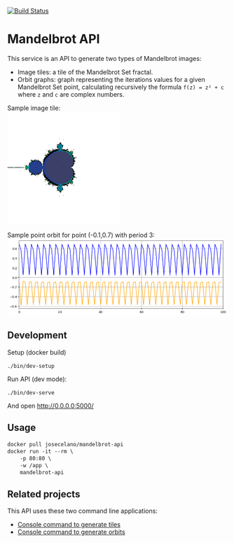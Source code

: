 [![Build Status](https://travis-ci.org/josecelano/andelbrot-api.svg?branch=master)](https://travis-ci.org/josecelano/mandelbrot-api)

# Mandelbrot API

This service is an API to generate two types of Mandelbrot images:
* Image tiles: a tile of the Mandelbrot Set fractal.
* Orbit graphs: graph representing the iterations values for a given Mandelbrot Set point, calculating recursively the formula `f(z) = z² + c` where `z` and `c` are complex numbers.

Sample image tile:  
![Orbit with cycle of period 3](doc/img/mandelbrot-tile-colored-periods.png)

Sample point orbit for point (-0.1,0.7) with period 3:
![Orbit with cycle of period 3](doc/img/mandelbrot-point-orbit-period-3.png)

## Development

Setup (docker build)
```
./bin/dev-setup
```

Run API (dev mode):	
```	
./bin/dev-serve
```
And open http://0.0.0.0:5000/

## Usage

```
docker pull josecelano/mandelbrot-api
docker run -it --rm \
    -p 80:80 \
	-w /app \
    mandelbrot-api
```

## Related projects

This API uses these two command line applications:
* [Console command to generate tiles](https://github.com/josecelano/c-mandelbrot-arbitrary-precision)
* [Console command to generate orbits](https://github.com/josecelano/mandelbrot-orbit)
